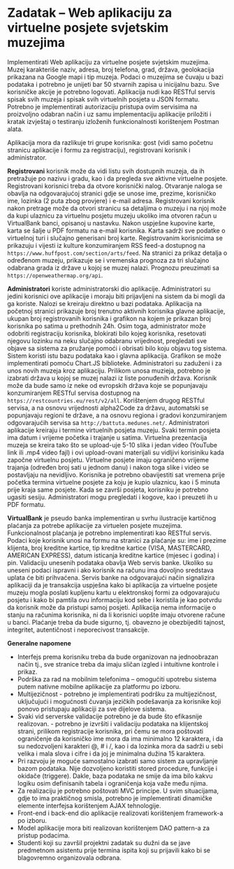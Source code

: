# Zadatak – Web aplikaciju za virtuelne posjete svjetskim muzejima

Implementirati Web aplikaciju za virtuelne posjete svjetskim muzejima. Muzej karakteriše naziv, adresa, broj telefona,
grad, država, geolokacija prikazana na Google mapi i tip muzeja. Podaci o muzejima se čuvaju u bazi podataka i potrebno
je unijeti bar 50 stvarnih zapisa u inicijalnu bazu. Sve korisničke akcije je potrebno logovati. Aplikacija nudi kao
RESTful servis spisak svih muzeja i spisak svih virtuelnih posjeta u JSON formatu. Potrebno je implementirati
autorizaciju pristupa ovim servisima na proizvoljno odabran način i uz samu implementaciju aplikacije priložiti i kratak
izvještaj o testiranju izloženih funkcionalnosti korištenjem Postman alata.

Aplikacija mora da razlikuje tri grupe korisnika: gost (vidi samo početnu stranicu aplikacije i formu za registraciju),
registrovani korisnik i administrator.

**Registrovani** korisnik može da vidi listu svih dostupnih muzeja, da ih pretražuje po nazivu i gradu, kao i da
pregleda sve aktivne virtuelne posjete. Registrovani korisnici treba da otvore korisnički nalog. Otvaranje naloga se
obavlja na odgovarajućoj stranici gdje se unose ime, prezime, korisničko ime, lozinka (2 puta zbog provjere) i e-mail
adresa. Registrovani korisnik nakon pretrage može da otvori stranicu sa detaljima o muzeju i na njoj može da kupi
ulaznicu za virtuelnu posjetu muzeju ukoliko ima otvoren račun u VirtualBank banci, opisanoj u nastavku. Nakon uspješne
kupovine karte, karta se šalje u PDF formatu na e-mail korisnika. Karta sadrži sve podatke o virtuelnoj turi i slučajno
generisani broj karte. Registrovanim korisnicima se prikazuju i vijesti iz kulture konzumiranjem RSS feed-a dostupnog
na `https://www.huffpost.com/section/arts/feed`. Na stranici za prikaz detalja o određenom muzeju, prikazuje se i
vremenska prognoza za tri slučajno odabrana grada iz države u kojoj se muzej nalazi. Prognozu preuzimati
sa `https://openweathermap.org/api`.

**Administratori** koriste administratorski dio aplikacije. Administratori su jedini korisnici ove aplikacije i moraju
biti prijavljeni na sistem da bi mogli da ga koriste. Nalozi se kreiraju direktno u bazi podataka. Aplikacija na
početnoj stranici prikazuje broj trenutno aktivnih korisnika glavne aplikacije, ukupan broj registrovanih korisnika i
grafikon na kojem je prikazan broj korisnika po satima u prethodnih 24h. Osim toga, administrator može odobriti
registraciju korisnika, blokirati bilo kojeg korisnika, resetovati njegovu lozinku na neku slučajno odabranu vrijednost,
pregledati sve objave sa sistema za pružanje pomoći i obrisati bilo koju objavu tog sistema. Sistem koristi istu bazu
podataka kao i glavna aplikacija. Grafikon se može implementirati pomoću Chart.JS biblioteke. Administratori su zaduženi
i za unos novih muzeja kroz aplikaciju. Prilikom unosa muzieja, potrebno je izabrati država u kojoj se muzej nalazi iz
liste ponuđenih država. Korisnik može da bude samo iz neke od evropskih država koje se popunjavaju konzumiranjem RESTful
servisa dostupnog na `https://restcountries.eu/rest/v2/all`. Korištenjem drugog RESTful servisa, a na osnovu vrijednosti
alpha2Code za državu, automatski se popunjavaju regioni te države, a na osnovu regiona i gradovi konzumiranjem
odgovarajućih servisa sa `http://battuta.medunes.net/`. Administratori aplikacije kreiraju i termine virtuelnih posjeta
muzeju. Svaki termin posjeta ima datum i vrijeme početka i trajanje u satima. Virtuelna prezentacija muzeja se kreira
tako što se upload-uje 5-10 slika i jedan video (YouTube link ili .mp4 video fajl) i ovi upload-ovani materijali su
vidljivi korisiniku kada započne virtuelnu posjetu. Virtuelne posjete imaju ograničeno vrijeme trajanja (određen broj
sati u jednom danu) i nakon toga slike i video se postavljaju na nevidljivo. Korisnika je potrebno obavijestiti sat
vremena prije početka termina virtuelne posjete za koju je kupio ulaznicu, kao i 5 minuta prije kraja same posjete. Kada
se završi posjeta, korisniku je potrebno ugasiti sesiju. Administratori mogu pregledati i kogove, kao i preuzeti ih u
PDF formatu.

**VirtualBank** je pseudo banka implementiran u svrhu ilustracije kartičnog plaćanja za potrebe aplikacije za virtuelen
posjete muzejima. Funkcionalnost plaćanja je potrebno implementirati kao RESTful servis. Podaci koje korisnik unosi na
formu na stranici za plaćanje su: ime i prezime klijenta, broj kreditne kartice, tip kreditne kartice (VISA, MASTERCARD,
AMERICAN EXPRESS), datum isticanja kreditne kartice (mjesec i godina) i pin. Validaciju unesenih podataka obavlja Web
servis banke. Ukoliko su uneseni podaci ispravni i ako korisnik na računu ima dovoljno sredstava uplata će biti
prihvaćena. Servis banke na odgovarajući način signalizira aplikaciji da je transakcija uspješna kako bi aplikacija za
virtuelne posjete muzeju mogla poslati kupljenu kartu u elektronskoj formi za odgovarajuću posjetu i kako bi pamtila ovu
informaciju kod sebe i koristila je kao potvrdu da korisnik može da pristupi samoj posjeti. Aplikacija nema informacije
o stanju na računima korisnika, ni da li korisnici uopšte imaju otvorene račune u banci. Plaćanje treba da bude sigurno,
tj. obavezno je obezbijediti tajnost, integritet, autentičnost i neporecivost transakcije.

**Generalne napomene**

- Interfejs prema korisniku treba da bude organizovan na jednoobrazan način tj., sve stranice treba da imaju sličan
  izgled i intuitivne kontrole i prikaz.
- Podrška za rad na mobilnim telefonima – omogućiti upotrebu sistema putem nativne mobilne aplikacije za platformu po
  izboru.
- Multijezičnost - potrebno je implementirati podršku za multijezičnost, uključujući i mogućnosti čuvanja jezičkih
  podešavanja za korisnike koji ponovo pristupaju aplikaciji za sve dijelove sistema.
- Svaki vid serverske validacije potrebno je da bude što efikasnije realizovan. - potrebno je izvršiti i validaciju
  podataka na klijentskoj strani, prilikom registracije korisnika, pri čemu se mora poštovati ograničenje da korisničko
  ime mora da ima minimalno 12 karaktera, i da su nedozvoljeni karakteri @, # i /, kao i da lozinka mora da sadrži u
  sebi velika i mala slova i cifre i da joj je minimalna dužina 15 karaktera.
- Pri razvoju je moguće samostalno izabrati samo sistem za upravljanje bazom podataka. Nije dozvoljeno koristiti stored
  procedure, funkcije i okidače (triggere). Dakle, baza podataka ne smije da ima bilo kakvu logiku osim definisanih
  tabela i ograničenja koja važe među njima.
- Za realizaciju je potrebno poštovati MVC principe. U svim situacijama, gdje to ima praktičnog smisla, potrebno je
  implementirati dinamičke elemente interfejsa korištenjem AJAX tehnologije.
- Front-end i back-end dio aplikacije realizovati korištenjem framework-a po izboru.
- Model aplikacije mora biti realizovan korištenjem DAO pattern-a za pristup podacima.
- Studenti koji su završil projektni zadatak su dužni da se jave predmetnom asistentu prije termina ispita koji su
  prijavili kako bi se blagovremno organizovala odbrana.
